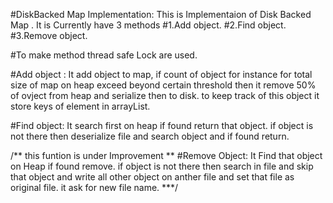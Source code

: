 
#DiskBacked Map Implementation: 
This is Implementaion of Disk Backed Map .
It is Currently have 3 methods 
#1.Add object.
#2.Find object.
#3.Remove object.

#To make method thread safe Lock are used.

#Add object : 
It add object to map, if count of object for instance for total size of map on heap exceed beyond certain threshold
then it remove 50% of ovject from heap and serialize then to disk.
to keep track of this object it store keys of element in arrayList.

#Find object:
It search first on heap if found return that object.
if object is not there then deserialize file and search object and if found return.

/** this funtion is under Improvement **
#Remove Object:
It Find that object on Heap if found remove.
if object is not there then search in file and skip that object and write all other object on anther file and set that file as original file.
it ask for new file name.
***/
